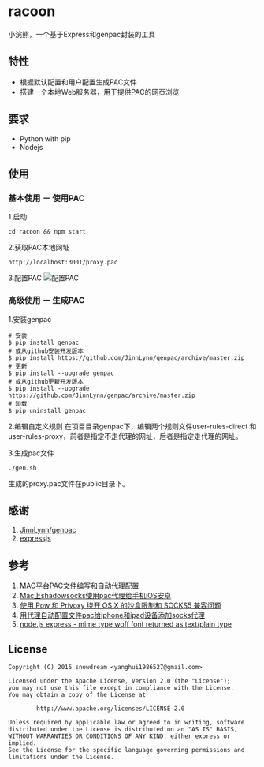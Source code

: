 # racoon

小浣熊，一个基于Express和genpac封装的工具

## 特性
* 根据默认配置和用户配置生成PAC文件
* 搭建一个本地Web服务器，用于提供PAC的网页浏览

## 要求
* Python with pip
* Nodejs

## 使用
### 基本使用 － 使用PAC
1.启动
```
cd racoon && npm start
```

2.获取PAC本地网址
```
http://localhost:3001/proxy.pac
```

3.配置PAC
![配置PAC](https://static.dingtalk.com/media/lALOjUKAU80Cds0FLg_1326_630.png)

### 高级使用 － 生成PAC
1.安装genpac
```
# 安装
$ pip install genpac
# 或从github安装开发版本
$ pip install https://github.com/JinnLynn/genpac/archive/master.zip   
# 更新
$ pip install --upgrade genpac
# 或从github更新开发版本
$ pip install --upgrade https://github.com/JinnLynn/genpac/archive/master.zip
# 卸载
$ pip uninstall genpac
```
2.编辑自定义规则
在项目目录genpac下，编辑两个规则文件user-rules-direct 和 user-rules-proxy，前者是指定不走代理的网址，后者是指定走代理的网址。

3.生成pac文件
```
./gen.sh
```
生成的proxy.pac文件在public目录下。

## 感谢
1. [JinnLynn/genpac](https://github.com/JinnLynn/genpac)
1. [expressjs](http://expressjs.com)

## 参考
1. [MAC平台PAC文件编写和自动代理配置](http://openwares.net/internet/mac平台pac文件编写和自动代理配置.html)
1. [Mac上shadowsocks使用pac代理给手机iOS安卓](http://www.akmumu.com/2015/07/07/367.html)
1. [使用 Pow 和 Privoxy 绕开 OS X 的沙盒限制和 SOCKS5 兼容问题](http://chrisyip.github.io/post/use-pow-and-privoxy-bypass-mac-sandbox-and-socks5-issue/)
1. [用代理自动配置文件pac给iphone和ipad设备添加socks代理](http://zhiwei.li/text/2015/08/16/用代理自动配置文件pac给iphone和ipad设备添加socks代理/)
1. [node.js express - mime type woff font returned as text/plain type](http://stackoverflow.com/q/20439783)

## License
```
Copyright (C) 2016 snowdream <yanghui1986527@gmail.com>

Licensed under the Apache License, Version 2.0 (the "License");
you may not use this file except in compliance with the License.
You may obtain a copy of the License at

        http://www.apache.org/licenses/LICENSE-2.0

Unless required by applicable law or agreed to in writing, software
distributed under the License is distributed on an "AS IS" BASIS,
WITHOUT WARRANTIES OR CONDITIONS OF ANY KIND, either express or implied.
See the License for the specific language governing permissions and
limitations under the License.
```
